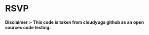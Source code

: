# RSVP

#### Disclaimer :-  This code is taken from cloudyuga github as an open sources code testing.
